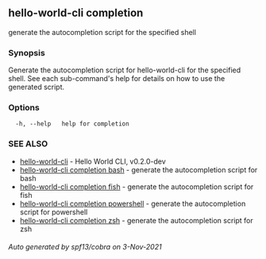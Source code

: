 ## hello-world-cli completion

generate the autocompletion script for the specified shell

### Synopsis


Generate the autocompletion script for hello-world-cli for the specified shell.
See each sub-command's help for details on how to use the generated script.


### Options

```
  -h, --help   help for completion
```

### SEE ALSO

* [hello-world-cli](hello-world-cli.md)	 - Hello World CLI, v0.2.0-dev
* [hello-world-cli completion bash](hello-world-cli_completion_bash.md)	 - generate the autocompletion script for bash
* [hello-world-cli completion fish](hello-world-cli_completion_fish.md)	 - generate the autocompletion script for fish
* [hello-world-cli completion powershell](hello-world-cli_completion_powershell.md)	 - generate the autocompletion script for powershell
* [hello-world-cli completion zsh](hello-world-cli_completion_zsh.md)	 - generate the autocompletion script for zsh

###### Auto generated by spf13/cobra on 3-Nov-2021

